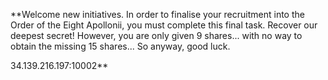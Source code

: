 **Welcome new initiatives. In order to finalise your recruitment into the Order of the Eight Apollonii, you must complete this final task. Recover our deepest secret! However, you are only given 9 shares... with no way to obtain the missing 15 shares... So anyway, good luck.

34.139.216.197:10002**
